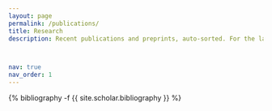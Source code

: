 ```yaml
---
layout: page
permalink: /publications/
title: Research
description: Recent publications and preprints, auto-sorted. For the latest updates, check out <a href='https://scholar.google.com/citations?hl=en&user=206vNCEAAAAJ&view_op=list_works&sortby=pubdate'>Google Scholar</a>



nav: true
nav_order: 1
---
```

<!-- _pages/publications.md -->
<div class="publications">

{% bibliography -f {{ site.scholar.bibliography }} %}

</div>
